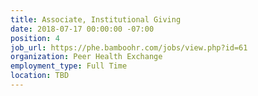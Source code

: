 ```yaml
---
title: Associate, Institutional Giving
date: 2018-07-17 00:00:00 -07:00
position: 4
job_url: https://phe.bamboohr.com/jobs/view.php?id=61
organization: Peer Health Exchange
employment_type: Full Time
location: TBD
---
```


